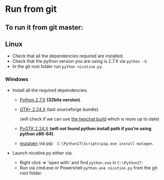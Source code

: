 # Run from git

## To run it from git master:

## Linux

* Check that all the dependencies required are installed.
* Check that the python version you are using is 2.7.X via `python -V`.
* In the git root folder run `python nicotine.py`.

### Windows

* Install all the required dependencies:
    * [Python 2.7.X](https://www.python.org/downloads/windows/) **(32bits version)**.
    * [GTK+ 2.24.X](https://sourceforge.net/projects/gtk-win/) (last sourceforge bundle).

      (will check if we can use [the hexchat build](https://github.com/hexchat/gtk-win32) which is more up to date)
    * [PyGTK 2.24.X](http://ftp.gnome.org/pub/GNOME/binaries/win32/pygtk/2.24/) **(will not found python install path if you're using python x86-64)**.
    * [mutagen](https://github.com/quodlibet/mutagen) via pip: ` C:\Python27\Scripts\pip.exe install mutagen`.


* Launch nicotine.py either via:
    * Right click =>  'open with' and find `python.exe` in `C:\Python27`.
    * Run via cmd.exe or Powershell `python.exe nicotine.py` from the git root folder.
